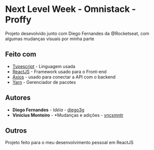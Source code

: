 # Next Level Week - Omnistack - Proffy

Projeto desevolvido junto com Diego Fernandes da @Rocketseat, com algumas mudanças visuais por minha parte

## Feito com

* [Typescript](https://www.typescriptlang.org/) - Linguagem usada
* [ReactJS](https://reactjs.org/) - Framework usado para o Front-end
* [Axios](https://github.com/axios/axios) - usado para conectar a API com o backend
* [Yarn](https://yarnpkg.com/) - Gerenciador de pacotes

## Autores

* **Diego Fernandes** - *Idéia* - [diego3g](https://github.com/diego3g)
* **Vinicius Monteiro** - *Mudanças e adições - [vncsmntr](https://github.com/vncsmntr)

## Outros

Projeto feito para o meu desenvolvimento pessoal em ReactJS 
